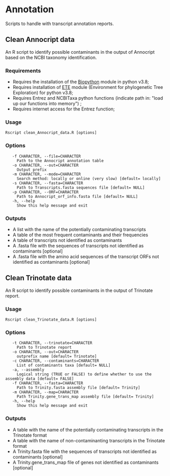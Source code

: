 # Annotation
Scripts to handle with transcript annotation reports.

## Clean Annocript data
An R script to identify possible contaminants in the output of Annocript based on the NCBI taxonomy identification.

### Requirements

- Requires the installation of the [Biopython](https://biopython.org/) module in python v3.8;
- Requires installation of [ETE](http://etetoolkit.org/) module (Environment for phylogenetic Tree Exploration) for python v3.8;
- Requires Entrez and NCBITaxa python functions (indicate path in: "load up our functions into memory") ;
- Requires internet access for the Entrez function;

### Usage

```
Rscript clean_Annocript_data.R [options]
```

### Options

```
   -f CHARACTER, --file=CHARACTER
     Path to the Annocript annotation table
   -o CHARACTER, --out=CHARACTER
     Output prefix
   -m CHARACTER, --mode=CHARACTER
     Search method: locally or online (very slow) [default= locally]
   -s CHARACTER, --fasta=CHARACTER
     Path to Transcripts.fasta sequences file [default= NULL]
   -p CHARACTER, --ORF=CHARACTER
     Path to Annocript_orf_info.fasta file [default= NULL]
   -h, --help
     Show this help message and exit
```

### Outputs
- A list with the name of the potentially contaminating transcripts
- A table of the most frequent contaminants and their frequencies
- A table of transcripts not identified as contaminants
- A .fasta file with the sequences of transcripts not identified as contaminants [optional]
- A .fasta file with the amino acid sequences of the transcript ORFs not identified as contaminants [optional]

## Clean Trinotate data
An R script to identify possible contaminants in the output of Trinotate report.

### Usage

```
Rscript clean_Trinotate_data.R [options]
```

### Options

```
   -t CHARACTER, --trinotate=CHARACTER
     Path to Trinotate report
   -o CHARACTER, --out=CHARACTER
     outprefix name [default= Trinotate]
   -c CHARACTER, --contaminants=CHARACTER
     List of contaminants taxa [default= NULL]
   -a, --assembly
     Logical string (TRUE or FALSE) to define whether to use the assembly data [default= FALSE]
   -f CHARACTER, --fasta=CHARACTER
     Path to Trinity.fasta assembly file [default= Trinity]
   -m CHARACTER, --map=CHARACTER
     Path Trinity.gene_trans_map assembly file [default= Trinity]
   -h, --help
     Show this help message and exit
```

### Outputs
- A table with the name of the potentially contaminating transcripts in the Trinotate format
- A table with the name of non-contaminanting transcripts in the Trinotate format
- A Trinity.fasta file with the sequences of transcripts not identified as contaminants [optional]
- A Trinity.gene_trans_map file of genes not identified as contaminants [optional]
